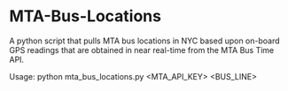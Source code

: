 MTA-Bus-Locations
=================
A python script that pulls MTA bus locations in NYC based upon on-board GPS readings that are obtained in near real-time from the MTA Bus Time API.

Usage: python mta_bus_locations.py <MTA_API_KEY> <BUS_LINE>
